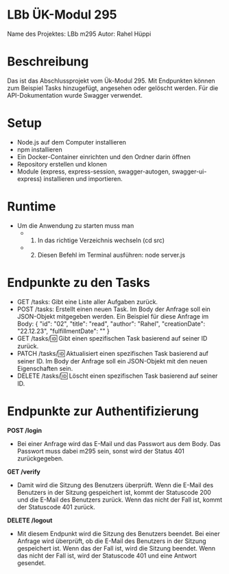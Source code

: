 # LBb ÜK-Modul 295

Name des Projektes: LBb m295
Autor: Rahel Hüppi

# Beschreibung
Das ist das Abschlussprojekt vom Ük-Modul 295. Mit Endpunkten können zum Beispiel Tasks hinzugefügt, angesehen oder gelöscht werden. Für die API-Dokumentation wurde Swagger verwendet. 

# Setup
- Node.js auf dem Computer installieren
- npm installieren
- Ein Docker-Container einrichten und den Ordner darin öffnen
- Repository erstellen und klonen
- Module (express, express-session, swagger-autogen, swagger-ui-express) installieren und importieren.

# Runtime
- Um die Anwendung zu starten muss man 
  - 1. In das richtige Verzeichnis wechseln (cd src)
  - 2. Diesen Befehl im Terminal ausführen: node server.js

# Endpunkte zu den Tasks
- GET /tasks: Gibt eine Liste aller Aufgaben zurück.
- POST /tasks: Erstellt einen neuen Task. Im Body der Anfrage soll ein JSON-Objekt mitgegeben werden. Ein Beispiel für diese Anfrage im Body: { "id": "02", "title": "read", "author": "Rahel", "creationDate": "22.12.23", "fulfillmentDate": "" }
- GET /tasks/:id: Gibt einen spezifischen Task basierend auf seiner ID zurück.
- PATCH /tasks/:id: Aktualisiert einen spezifischen Task basierend auf seiner ID. Im Body der Anfrage soll ein JSON-Objekt mit den neuen Eigenschaften sein.
- DELETE /tasks/:id: Löscht einen spezifischen Task basierend auf seiner ID.

# Endpunkte zur Authentifizierung
**POST /login**
- Bei einer Anfrage wird das E-Mail und das Passwort aus dem Body. Das Passwort muss dabei m295 sein, sonst wird der Status 401 zurückgegeben.

**GET /verify**
- Damit wird die Sitzung des Benutzers überprüft. Wenn die E-Mail des Benutzers in der Sitzung gespeichert ist, kommt der Statuscode 200 und die E-Mail des Benutzers zurück. Wenn das nicht der Fall ist, kommt der Statuscode 401 zurück.


**DELETE /logout**
- Mit diesem Endpunkt wird die Sitzung des Benutzers beendet. Bei einer Anfrage wird überprüft, ob die E-Mail des Benutzers in der Sitzung gespeichert ist. Wenn das der Fall ist, wird die Sitzung beendet. Wenn das nicht der Fall ist, wird der Statuscode 401 und eine Antwort gesendet.